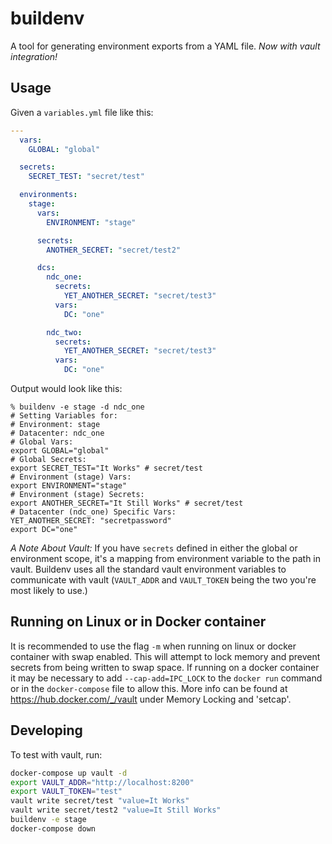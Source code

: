buildenv
========

A tool for generating environment exports from a YAML file. _Now with vault integration!_

Usage
-----

Given a `variables.yml` file like this:
```yaml
---
  vars:
    GLOBAL: "global"

  secrets:
    SECRET_TEST: "secret/test"

  environments:
    stage:
      vars:
        ENVIRONMENT: "stage"

      secrets:
        ANOTHER_SECRET: "secret/test2"

      dcs:
        ndc_one:
          secrets:
            YET_ANOTHER_SECRET: "secret/test3"
          vars:
            DC: "one"

        ndc_two:
          secrets:
            YET_ANOTHER_SECRET: "secret/test3"
          vars:
            DC: "one"
```

Output would look like this:

```
% buildenv -e stage -d ndc_one
# Setting Variables for:
# Environment: stage
# Datacenter: ndc_one
# Global Vars:
export GLOBAL="global"
# Global Secrets:
export SECRET_TEST="It Works" # secret/test
# Environment (stage) Vars:
export ENVIRONMENT="stage"
# Environment (stage) Secrets:
export ANOTHER_SECRET="It Still Works" # secret/test
# Datacenter (ndc_one) Specific Vars:
YET_ANOTHER_SECRET: "secretpassword"
export DC="one"
```

*A Note About Vault:* If you have `secrets` defined in either the global or environment scope, it's a mapping from environment variable to the path in vault. Buildenv uses all the standard vault environment variables to communicate with vault (`VAULT_ADDR` and `VAULT_TOKEN` being the two you're most likely to use.)

Running on Linux or in Docker container
----------

It is recommended to use the flag `-m` when running on linux or docker container with swap enabled.  This will attempt to lock memory and prevent secrets from being written to swap space.  If running on a docker container it may be necessary to add `--cap-add=IPC_LOCK` to the `docker run` command or in the `docker-compose` file to allow this. More info can be found at https://hub.docker.com/_/vault under Memory Locking and 'setcap'.

Developing
----------

To test with vault, run:

```bash
docker-compose up vault -d
export VAULT_ADDR="http://localhost:8200"
export VAULT_TOKEN="test"
vault write secret/test "value=It Works"
vault write secret/test2 "value=It Still Works"
buildenv -e stage
docker-compose down
```
